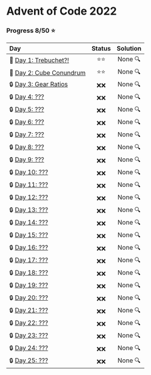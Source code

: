 # Advent of Code 2022

### Progress 8/50 :star:

| Day | Status | Solution |
| :--- | :---: | :---: |
| :closed_lock_with_key: [Day 1: Trebuchet?!](https://adventofcode.com/2023/day/1) | :star::star: | None :mag: |
| :closed_lock_with_key: [Day 2: Cube Conundrum](https://adventofcode.com/2023/day/2) | :star::star: | None :mag: |
| :lock: [Day 3: Gear Ratios](https://adventofcode.com/2023/day/3) | :x::x: | None :mag: |
| :lock: [Day 4: ???](https://adventofcode.com/2023/day/4) | :x::x: | None :mag: |
| :lock: [Day 5: ???](https://adventofcode.com/2023/day/5) | :x::x: | None :mag: |
| :lock: [Day 6: ???](https://adventofcode.com/2023/day/6) | :x::x: | None :mag: |
| :lock: [Day 7: ???](https://adventofcode.com/2023/day/7) | :x::x: | None :mag: |
| :lock: [Day 8: ???](https://adventofcode.com/2023/day/8) | :x::x: | None :mag: |
| :lock: [Day 9: ???](https://adventofcode.com/2023/day/9) | :x::x: | None :mag: |
| :lock: [Day 10: ???](https://adventofcode.com/2023/day/10) | :x::x: | None :mag: |
| :lock: [Day 11: ???](https://adventofcode.com/2023/day/11) | :x::x: | None :mag: |
| :lock: [Day 12: ???](https://adventofcode.com/2023/day/12) | :x::x: | None :mag: |
| :lock: [Day 13: ???](https://adventofcode.com/2023/day/13) | :x::x: | None :mag: |
| :lock: [Day 14: ???](https://adventofcode.com/2023/day/14) | :x::x: | None :mag: |
| :lock: [Day 15: ???](https://adventofcode.com/2023/day/15) | :x::x: | None :mag: |
| :lock: [Day 16: ???](https://adventofcode.com/2023/day/16) | :x::x: | None :mag: |
| :lock: [Day 17: ???](https://adventofcode.com/2023/day/17) | :x::x: | None :mag: |
| :lock: [Day 18: ???](https://adventofcode.com/2023/day/18) | :x::x: | None :mag: |
| :lock: [Day 19: ???](https://adventofcode.com/2023/day/19) | :x::x: | None :mag: |
| :lock: [Day 20: ???](https://adventofcode.com/2023/day/20) | :x::x: | None :mag: |
| :lock: [Day 21: ???](https://adventofcode.com/2023/day/21) | :x::x: | None :mag: |
| :lock: [Day 22: ???](https://adventofcode.com/2023/day/22) | :x::x: | None :mag: |
| :lock: [Day 23: ???](https://adventofcode.com/2023/day/23) | :x::x: | None :mag: |
| :lock: [Day 24: ???](https://adventofcode.com/2023/day/24) | :x::x: | None :mag: |
| :lock: [Day 25: ???](https://adventofcode.com/2023/day/25) | :x::x: | None :mag: |